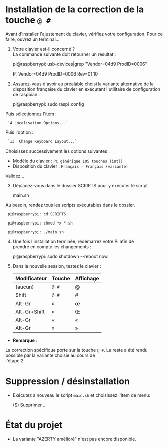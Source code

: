 # Installation de la correction de la touche `@ #`

Avant d'installer l'ajustement du clavier, vérifiez votre configuration.
Pour ce faire, ouvrez un terminal...

1. Votre clavier est-il concerné ?  
La commande suivante doit retourner un résultat :

     pi@raspberrypi: usb-devices|grep "Vendor=04d9 ProdID=0006"

     P:  Vendor=04d9 ProdID=0006 Rev=01.10

2. Assurez-vous d'avoir au préalable choisi la variante alternative
de la disposition française du clavier en exécutant l'utilitaire de 
configuration de raspbian :

     pi@raspberrypi: sudo raspi_config

Puis sélectionnez l'item :  

     `4 Localisation Options...`

Puis l'option : 

     `I3  Change Keyboard Layout...`

Choisissez successivement les options suivantes :

+ Modèle du clavier : `PC générique 105 touches (intl)`
+ Disposition du clavier : `Français - Français (variante)`

Validez...

3. Déplacez-vous dans le dossier SCRIPTS pour y exécuter le script  

      main.sh

Au besoin, rendez tous les scripts exécutables dans le dossier.

     pi@raspberrypi: cd SCRIPTS

     pi@raspberrypi: chmod +x *.sh

     pi@raspberrypi: ./main.sh

4. Une fois l'installation terminée, redémarrez votre Pi afin de  
prendre en compte les changements :

     pi@raspberrypi: sudo shutdown --reboot now
    
5. Dans la nouvelle session, testez le clavier :

	| Modificateur | Touche | Affichage |
	|--------------|--------|-----------|
	| (aucun)      | `@ #`  | @         |               |
	| Shift        | `@ #`  | #         |
 	| Alt-Gr       | `o`    | œ         |
	| Alt-Gr+Shift | `o`    | Œ         |
	| Alt-Gr       | `w`    | «         |
	| Alt-Gr       | `x`    | »         |

+ **Remarque** :

La correction spécifique porte sur la touche `@ #`.
Le reste a été rendu possible par la variante choisie au cours de  
l'étape 2.

# Suppression / désinstallation

+ Exécutez à nouveau le script `main.sh` et choisissez l'item de menu:

     (S)  Supprimer...

# État du projet

+ La variante "AZERTY amélioré" n'est pas encore disponible. 
